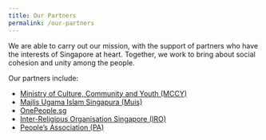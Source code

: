 ```yaml
---
title: Our Partners
permalink: /our-partners
---
```

We are able to carry out our mission, with the support of partners who have the interests of Singapore at heart. Together, we work to bring about social cohesion and unity among the people.

Our partners include:
* [Ministry of Culture, Community and Youth (MCCY)](https://www.mccy.gov.sg/)
* [Majlis Ugama Islam Singapura (Muis)](https://www.muis.gov.sg/)
* [OnePeople.sg](https://www.onepeople.sg/)
* [Inter-Religious Organisation Singapore (IRO)](https://iro.sg/)
* [People’s Association (PA)](https://www.pa.gov.sg/)